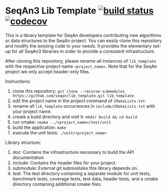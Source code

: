 # SeqAn3 Lib Template [![build status][1]][2] [![codecov][3]][4]
<!--
    Above uses reference-style links with numbers.
    See also https://github.com/adam-p/markdown-here/wiki/Markdown-Cheatsheet#links.

    For example, `[![build status][1]][2]` evaluates to the following:
        `[link_text][2]`
        `[2]` is a reference to a link, i.e. `[link_text](https://...)`

        `[link_text]` = `[![build status][1]]`
        `[1]` is once again a reference to a link - this time an image, i.e. `[![build status](https://...)]
        `![build status]` is the text that should be displayed if the linked resource (`[1]`) is not available

    `[![build status][1]][2]` hence means:
    Show the picture linked under `[1]`. In case it cannot be displayed, show the text "build status" instead.
    The picture, or alternative text, should link to `[2]`.
-->

<!--
    This is the CI badge image:
        `https://img.shields.io/github/workflow/status/` - we do not use GitHub's badges as they are not customisable.
        `/seqan/app-template/` - owner/repository
        `CI%20on%20Linux` - name of the workflow as encoded URL (e.g., whitespace = %20)
        `master` - branch to show
        `?style=flat&logo=github` - use a GitHub-style badge
        `&label=App-Template%20CI` - text on the badge
        `"Open GitHub actions page"` - this text will be shown on hover
-->
[1]: https://img.shields.io/github/workflow/status/seqan/app-template/CI%20on%20Linux/master?style=flat&logo=github&label=App-Template%20CI "Open GitHub actions page"
<!--
    This is the CI badge link:
        `https://github.com/seqan/app-template/actions` - actions page of owner(seqan)/repository(app-template)
        `?query=branch%3Amaster` - only show actions that ran on the mater branch
-->
[2]: https://github.com/seqan/app-template/actions?query=branch%3Amaster
<!--
    This is the Codecov badge image:
        Codecov offers badges: https://app.codecov.io/gh/seqan/app-template/settings/badge
        While being logged in into Codecov, navigate to Settings->Badge and copy the markdown badge.
        Copy the image part of the markdown badge here.
    `"Open Codecov page"` - this text will be shown on hover
-->
[3]: https://codecov.io/gh/seqan/app-template/branch/master/graph/badge.svg?token=V82JRCXF0K "Open Codecov page"
<!--
    This is the Codecov badge link:
        Codecov offers badges: https://app.codecov.io/gh/seqan/app-template/settings/badge
        While being logged in into Codecov, navigate to Settings->Badge and copy the markdown badge.
        Copy the URL part of the markdown badge here.
-->
[4]: https://codecov.io/gh/seqan/app-template

This is a library template for SeqAn developers contributing new algorithms or data structures to the SeqAn project.
You can easily clone this repository and modify the existing code to your needs.
It provides the elementary set-up for all SeqAn3 libraries in order to provide a consistent infrastructure.

After cloning this repository, please rename all instances of `lib_template` with the respective project name `<project_name>`.
Note that for the SeqAn project we only accept header-only files.

Instructions:
1. clone this repository: `git clone --recurse-submodules https://github.com/seqan/lib_template.git lib_template`
2. edit the project name in the *project* command of `CMakeLists.txt`
3. rename all `lib_template` occurrences in `include/CMakeLists.txt` with your project name.
4. create a build directory and visit it: `mkdir build && cd build`
5. run cmake: `cmake ../<project_name>/test/unit`
6. build the application: `make`
7. execute the unit tests: `./unit/<project_name>`

Library structure:
1. doc: Contains the infrastructure necessary to build the API documentation
2. include: Contains the header files for your project.
3. submodule: External git submodules this library depends on.
3. test: The test directory containing a separate module for unit tests, benchmark tests, coverage tests, test data, header tests, and a cmake directory containing additional cmake files.

